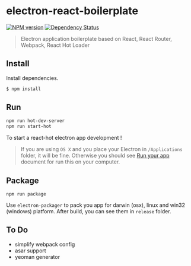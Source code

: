 # electron-react-boilerplate

[![NPM version][npm-image]][npm-url]
[![Dependency Status][david_img]][david_site]

> Electron application boilerplate based on React, React Router, Webpack, React Hot Loader

## Install

Install dependencies.

```bash
$ npm install
```

## Run

```bash
npm run hot-dev-server
npm run start-hot
```

To start a react-hot electron app development !

> If you are using `OS X` and you place your Electron in `/Applications` folder, it will be fine. Otherwise you should see [Run your app](https://github.com/atom/electron/blob/master/docs/tutorial/quick-start.md#run-your-app) document for run this on your computer.

## Package

```
npm run package
```

Use `electron-packager` to pack you app for darwin (osx), linux and win32 (windows) platform. After build, you can see them in `release` folder.

## To Do

- simplify webpack config
- asar support
- yeoman generator

[npm-image]: https://img.shields.io/npm/v/electron-react-boilerplate.svg?style=flat-square
[npm-url]: https://npmjs.org/package/electron-react-boilerplate
[david_img]: https://img.shields.io/david/chentsulin/electron-react-boilerplate.svg
[david_site]: https://david-dm.org/chentsulin/electron-react-boilerplate
